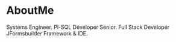 # AboutMe
Systems Engineer. Pl-SQL Developer Senior. Full Stack Developer JFormsbuilder Framework &amp; IDE.
